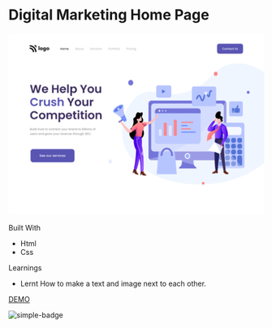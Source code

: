 # Digital Marketing Home Page

![Image](./4.png)

Built With
- Html
- Css

Learnings
- Lernt How to make a text and image next to each other.

[DEMO](https://gnw-digitalmarketing-landing-page.netlify.app/)

![simple-badge](https://img.shields.io/badge/HTML-CSS-yellowgreen)